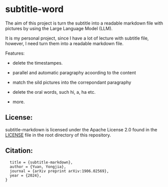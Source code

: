 # subtitle-word

The aim of this project is turn the subtitle into a readable markdown file with pictures by using the Large Language Model (LLM). 

It is my personal project, since I have a lot of lecture with subtitle file, however, I need turn them into a readable markdown file. 

Features:

- delete the timestampes.

- parallel and automatic paragraphy acoording to the content

- match the sild pictures into the correpondant paragraphy

- delete the oral words, such hi, a, ha etc. 

- more. 

## License:
subtitle-markdown is licensed under the Apache License 2.0 found in the [LICENSE]() file in the root directory of this repository.

## Citation:
```@article{areopagus/subtitle-markdown,
  title = {subtitle-markdown},
  author = {Yuan, Yongjia},
  journal = {arXiv preprint arXiv:1906.02569},
  year = {2024},
}

```

